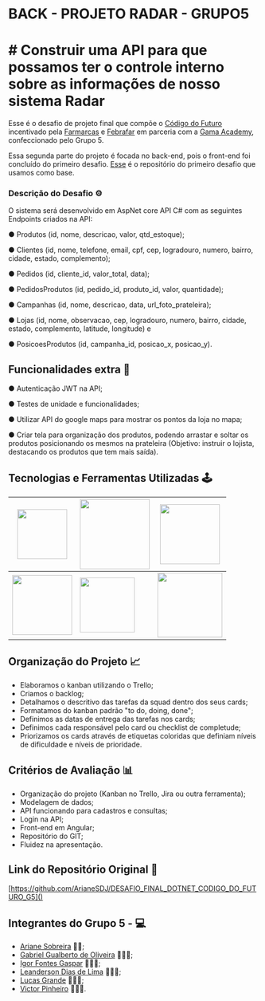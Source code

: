 # BACK - PROJETO RADAR - GRUPO5


# # Construir uma API para que possamos ter o controle interno sobre as informações de nosso sistema Radar

Esse é o desafio de projeto final que compõe o [Código do Futuro](https://codigodofuturo.corporate.gama.academy/) incentivado pela [Farmarcas](https://www.linkedin.com/company/farmarcas/) e [Febrafar](https://www.linkedin.com/company/febrafar/) em parceria com a [Gama Academy](https://www.linkedin.com/school/gama-academy/), confeccionado pelo Grupo 5.

Essa segunda parte do projeto é focada no back-end, pois o front-end foi concluído do primeiro desafio. [Esse](https://github.com/bruno-esilva/Proj-G3-Angular ) é o repositório do primeiro desafio que usamos como base. 

### Descrição do Desafio ⚙️

O sistema será desenvolvido em AspNet core API C# com as seguintes Endpoints  criados na API: 

● Produtos (id, nome, descricao, valor, qtd_estoque);

● Clientes (id, nome, telefone, email, cpf, cep, logradouro, numero, bairro, cidade, estado, complemento);

● Pedidos (id, cliente_id, valor_total, data);

● PedidosProdutos (id, pedido_id, produto_id, valor, quantidade);

● Campanhas (id, nome, descricao, data, url_foto_prateleira);

● Lojas (id, nome, observacao, cep, logradouro, numero, bairro, cidade, estado, complemento, latitude, longitude) e

● PosicoesProdutos (id, campanha_id, posicao_x, posicao_y).


## Funcionalidades extra 📜

● Autenticação JWT na API;

● Testes de unidade e funcionalidades;

● Utilizar API do google maps para mostrar os pontos da loja no mapa;

● Criar tela para organização dos produtos, podendo arrastar e soltar os produtos posicionando os mesmos na prateleira (Objetivo: instruir o lojista, destacando os produtos que tem mais saída).


## Tecnologias e Ferramentas Utilizadas 🕹️

| <img src="https://cdn.jsdelivr.net/gh/devicons/devicon/icons/dotnetcore/dotnetcore-original.svg" width="100px"> |  <img src="https://cdn.jsdelivr.net/gh/devicons/devicon/icons/mysql/mysql-original-wordmark.svg" width="140px"> | <img src="https://cdn.jsdelivr.net/gh/devicons/devicon/icons/csharp/csharp-original.svg" width="120px"> |
|----------|----------|----------|
|  <img src="https://user-images.githubusercontent.com/87840459/204097783-4f86afd9-bc52-4a25-8845-c454a4119dd0.png" width="120px">| <img src="https://cdn.jsdelivr.net/gh/devicons/devicon/icons/vscode/vscode-original.svg" width="110px">| <img src="https://cdn.jsdelivr.net/gh/devicons/devicon/icons/angularjs/angularjs-original.svg" width="130px">|



## Organização do Projeto 📈
- Elaboramos o kanban utilizando o Trello;
- Criamos o backlog;
- Detalhamos o descritivo das tarefas da squad dentro dos seus cards;
- Formatamos do kanban padrão "to do, doing, done";
- Definimos as datas de entrega das tarefas nos cards;
- Definimos cada responsável pelo card ou checklist de completude;
- Priorizamos os cards através de etiquetas coloridas que definiam níveis de dificuldade e níveis de prioridade.

## Critérios de Avaliação 📊
- Organização do projeto (Kanban no Trello, Jira ou outra ferramenta);
- Modelagem de dados;
- API funcionando para cadastros e consultas;
- Login na API;
- Front-end em Angular;
- Repositório do GIT;
- Fluidez na apresentação.


## Link do Repositório Original 💼
[https://github.com/ArianeSDJ/DESAFIO_FINAL_DOTNET_CODIGO_DO_FUTURO_G5]()

## Integrantes do Grupo 5 - 💻

- [Ariane Sobreira](https://www.linkedin.com/in/ariane-sobreira-09a4a592/) 👩‍💻;
- [Gabriel Gualberto de Oliveira](https://www.linkedin.com/in/ggualberto/) 👨🏻‍💻;
- [Igor Fontes Gaspar](https://www.linkedin.com/in/igorfgaspar/) 👨🏻‍💻;
- [Leanderson Dias de Lima](https://www.linkedin.com/in/leanderson-dias-de-lima/) 👨🏾‍💻;
- [Lucas Grande](https://www.linkedin.com/in/lucas-de-grande-540111223/) 👨🏻‍💻;
- [Victor Pinheiro](https://www.linkedin.com/in/victor-sousa-pinheiro/) 👨🏻‍💻.

 


